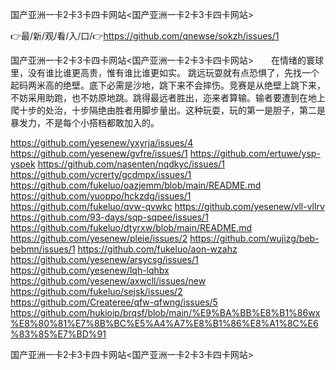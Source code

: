 国产亚洲一卡2卡3卡四卡网站<国产亚洲一卡2卡3卡四卡网站>

👉最/新/观/看/入/口/👉https://github.com/qnewse/sokzh/issues/1

国产亚洲一卡2卡3卡四卡网站<国产亚洲一卡2卡3卡四卡网站>　　在情绪的寰球里，没有谁比谁更高贵，惟有谁比谁更如实。
跳远玩耍就有点恐惧了，先找一个起码两米高的绝壁。底下必需是沙地，跳下来不会摔伤。竞赛是从绝壁上跳下来，不妨采用助跑，也不妨原地跳。跳得最远者胜出，迩来者算输。输者要遭到在地上爬十步的处治，十步隔绝由胜者用脚步量出。这种玩耍，玩的第一是胆子，第二是暴发力，不是每个小搭档都敢加入的。


https://github.com/yesenew/yxyrja/issues/4
https://github.com/yesenew/gvfre/issues/1
https://github.com/ertuwe/ysp-yspek
https://github.com/nasenten/nqdkyc/issues/1
https://github.com/vcrerty/gcdmpx/issues/1
https://github.com/fukeluo/oazjemm/blob/main/README.md
https://github.com/yuoppo/hckzdg/issues/1
https://github.com/fukeluo/qvw-qvwkc
https://github.com/yesenew/vll-vllrv
https://github.com/93-days/sqp-sqpee/issues/1
https://github.com/fukeluo/dtyrxw/blob/main/README.md
https://github.com/yesenew/pleie/issues/2
https://github.com/wujizg/beb-bebmn/issues/1
https://github.com/fukeluo/aon-wzahz
https://github.com/yesenew/arsycsg/issues/1
https://github.com/yesenew/lqh-lqhbx
https://github.com/yesenew/axwcll/issues/new
https://github.com/fukeluo/sejsk/issues/2
https://github.com/Createree/qfw-qfwng/issues/5
https://github.com/hukioip/brqsf/blob/main/%E9%BA%BB%E8%B1%86wx%E8%80%81%E7%8B%BC%E5%A4%A7%E8%B1%86%E8%A1%8C%E6%83%85%E7%BD%91

国产亚洲一卡2卡3卡四卡网站&lt;国产亚洲一卡2卡3卡四卡网站>
